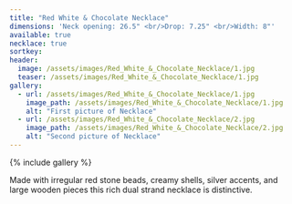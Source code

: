 ```yaml
---
title: "Red White & Chocolate Necklace"
dimensions: 'Neck opening: 26.5" <br/>Drop: 7.25" <br/>Width: 8"'
available: true
necklace: true
sortkey: 
header:
  image: /assets/images/Red_White_&_Chocolate_Necklace/1.jpg
  teaser: /assets/images/Red_White_&_Chocolate_Necklace/1.jpg
gallery:
  - url: /assets/images/Red_White_&_Chocolate_Necklace/1.jpg
    image_path: /assets/images/Red_White_&_Chocolate_Necklace/1.jpg
    alt: "First picture of Necklace"
  - url: /assets/images/Red_White_&_Chocolate_Necklace/2.jpg
    image_path: /assets/images/Red_White_&_Chocolate_Necklace/2.jpg
    alt: "Second picture of Necklace"
---
```



{% include gallery %}


Made with irregular red stone beads, creamy shells, silver accents, and large wooden pieces this rich dual strand necklace is distinctive.

